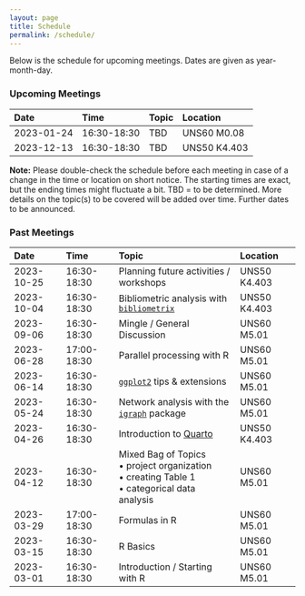 ```yaml
---
layout: page
title: Schedule
permalink: /schedule/
---
```


Below is the schedule for upcoming meetings. Dates are given as year-month-day.

### Upcoming Meetings

Date | Time | Topic | Location
:--- | :--- | :---- | :-------
2023-01-24 | 16:30-18:30 | TBD | UNS60 M0.08
2023-12-13 | 16:30-18:30 | TBD | UNS50 K4.403

**Note:** Please double-check the schedule before each meeting in case of a change in the time or location on short notice. The starting times are exact, but the ending times might fluctuate a bit. TBD = to be determined. More details on the topic(s) to be covered will be added over time. Further dates to be announced.

### Past Meetings

Date | Time | Topic | Location
:--- | :--- | :---- | :-------
2023-10-25 | 16:30-18:30 | Planning future activities / workshops | UNS50 K4.403
2023-10-04 | 16:30-18:30 | Bibliometric analysis with [`bibliometrix`](https://cran.r-project.org/package=bibliometrix) | UNS50 K4.403
2023-09-06 | 16:30-18:30 | Mingle / General Discussion | UNS60 M5.01
2023-06-28 | 17:00-18:30 | Parallel processing with R | UNS60 M5.01
2023-06-14 | 16:30-18:30 | [`ggplot2`](https://cran.r-project.org/package=ggplot2) tips & extensions | UNS60 M5.01
2023-05-24 | 16:30-18:30 | Network analysis with the [`igraph`](https://cran.r-project.org/package=igraph) package | UNS60 M5.01
2023-04-26 | 16:30-18:30 | Introduction to [Quarto](https://quarto.org) | UNS50 K4.403
2023-04-12 | 16:30-18:30 | Mixed Bag of Topics <br> • project organization <br> • creating Table 1 <br> • categorical data analysis | UNS60 M5.01
2023-03-29 | 17:00-18:30 | Formulas in R | UNS60 M5.01
2023-03-15 | 16:30-18:30 | R Basics | UNS60 M5.01
2023-03-01 | 16:30-18:30 | Introduction / Starting with R | UNS60 M5.01
